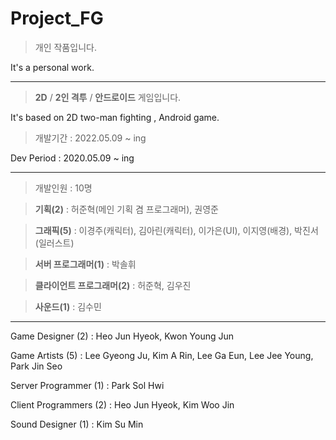 # Project_FG

> 개인 작품입니다.

It's a personal work.


---


> **2D** / **2인 격투** / **안드로이드** 게임입니다.

It's based on 2D two-man fighting , Android game. 


> 개발기간 : 2022.05.09 ~ ing

Dev Period : 2020.05.09 ~ ing


---


> 개발인원 : 10명

> **기획(2)** : 허준혁(메인 기획 겸 프로그래머), 권영준

> **그래픽(5)** : 이경주(캐릭터), 김아린(캐릭터), 이가은(UI), 이지영(배경), 박진서(일러스트)

> **서버 프로그래머(1)** : 박솔휘

> **클라이언트 프로그래머(2)** : 허준혁, 김우진

> **사운드(1)** : 김수민

---

Game Designer (2) : Heo Jun Hyeok, Kwon Young Jun

Game Artists (5) : Lee Gyeong Ju, Kim A Rin, Lee Ga Eun, Lee Jee Young, Park Jin Seo

Server Programmer (1) : Park Sol Hwi

Client Programmers (2) : Heo Jun Hyeok, Kim Woo Jin

Sound Designer (1) : Kim Su Min
